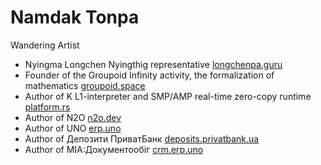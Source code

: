 <h1>Namdak Tonpa</h1>

Wandering Artist

* Nyingma Longchen Nyingthig representative <a href="https://longchenpa.guru">longchenpa.guru</a>
* Founder of the Groupoid Infinity activity, the formalization of mathematics <a href="https://groupoid.space">groupoid.space</a>
* Author of K L1-interpreter and SMP/AMP real-time zero-copy runtime <a href="https://o83.github.io/platform.rs">platform.rs</a>
* Author of N2O <a href="https://n2o.dev">n2o.dev</a>
* Author of UNO <a href="https://erp.uno">erp.uno</a>
* Author of Депозити ПриватБанк <a href="https://deposits.privatbank.ua/static/doc/index.htm">deposits.privatbank.ua</a>
* Author of МІА:Документообіг <a href="https://infotech.gov.ua/projects/mia-document-management">crm.erp.uno</a>

